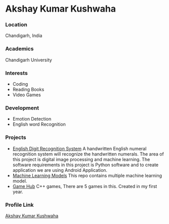 # Akshay Kumar Kushwaha

### Location

Chandigarh, India

### Academics

Chandigarh University

### Interests

- Coding
- Reading Books
- Video Games

### Development

- Emotion Detection
- English word Recognition 

### Projects

- [English Digit Recognition System](https://github.com/xiakshay/Handwritten-English-Numeral-Recognition-System) A handwritten English numeral recognition system will recognize the handwritten numerals. The area of this project is digital image processing and machine learning. The software requirements in this project is Python software and to create application we are using Android Application.
- [Machine Learning Models](https://github.com/xiakshay/Machine-Learning) This repo contains multiple machine learning model. 
- [Game Hub](https://github.com/xiakshay/GameHub) C++ games, There are 5 games in this. Created in my first year. 

### Profile Link

[Akshay Kumar Kushwaha](https://github.com/xiakshay)
